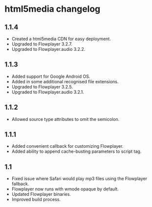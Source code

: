 html5media changelog
====================


1.1.4
-----

*   Created a html5media CDN for easy deployment.
*   Upgraded to Flowplayer 3.2.7.
*   Upgraded to Flowplayer.audio 3.2.2.


1.1.3
-----

*   Added support for Google Android OS.
*   Added in some additional recognised file extensions.
*   Upgraded to Flowplayer 3.2.5.
*   Upgraded to Flowplayer.audio 3.2.1.


1.1.2
-----

*   Allowed source type attributes to omit the semicolon. 


1.1.1
-----

*   Added convenient callback for customizing Flowplayer.
*   Added ability to append cache-busting parameters to script tag.


1.1
---

*   Fixed issue where Safari would play mp3 files using the Flowplayer fallback.
*   Flowplayer now runs with wmode opaque by default.
*   Updated Flowplayer binaries.
*   Improved build process.